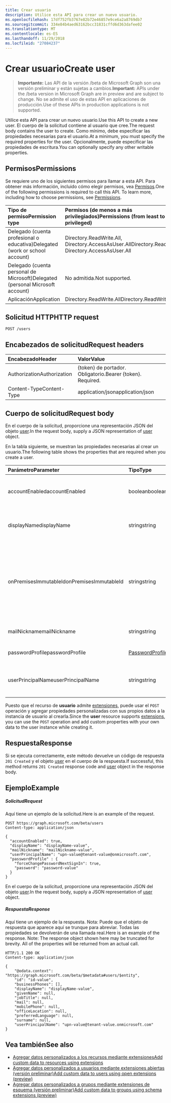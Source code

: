 ```yaml
---
title: Crear usuario
description: Utilice esta API para crear un nuevo usuario.
ms.openlocfilehash: 17df752fb3767e82b72e46857e9ce6a2a8769db7
ms.sourcegitcommit: 334e84b4aed63162bcc31831cffd6d363dafee02
ms.translationtype: MT
ms.contentlocale: es-ES
ms.lasthandoff: 11/29/2018
ms.locfileid: "27084237"
---
```

# <a name="create-user"></a><span data-ttu-id="187a0-103">Crear usuario</span><span class="sxs-lookup"><span data-stu-id="187a0-103">Create user</span></span>

> <span data-ttu-id="187a0-104">**Importante:** Las API de la versión /beta de Microsoft Graph son una versión preliminar y están sujetas a cambios.</span><span class="sxs-lookup"><span data-stu-id="187a0-104">**Important:** APIs under the /beta version in Microsoft Graph are in preview and are subject to change.</span></span> <span data-ttu-id="187a0-105">No se admite el uso de estas API en aplicaciones de producción.</span><span class="sxs-lookup"><span data-stu-id="187a0-105">Use of these APIs in production applications is not supported.</span></span>

<span data-ttu-id="187a0-106">Utilice esta API para crear un nuevo usuario.</span><span class="sxs-lookup"><span data-stu-id="187a0-106">Use this API to create a new user.</span></span>
<span data-ttu-id="187a0-107">El cuerpo de la solicitud contiene al usuario que cree.</span><span class="sxs-lookup"><span data-stu-id="187a0-107">The request body contains the user to create.</span></span> <span data-ttu-id="187a0-108">Como mínimo, debe especificar las propiedades necesarias para el usuario.</span><span class="sxs-lookup"><span data-stu-id="187a0-108">At a minimum, you must specify the required properties for the user.</span></span> <span data-ttu-id="187a0-109">Opcionalmente, puede especificar las propiedades de escritura.</span><span class="sxs-lookup"><span data-stu-id="187a0-109">You can optionally specify any other writable properties.</span></span>
## <a name="permissions"></a><span data-ttu-id="187a0-110">Permisos</span><span class="sxs-lookup"><span data-stu-id="187a0-110">Permissions</span></span>
<span data-ttu-id="187a0-p103">Se requiere uno de los siguientes permisos para llamar a esta API. Para obtener más información, incluido cómo elegir permisos, vea [Permisos](/graph/permissions-reference).</span><span class="sxs-lookup"><span data-stu-id="187a0-p103">One of the following permissions is required to call this API. To learn more, including how to choose permissions, see [Permissions](/graph/permissions-reference).</span></span>

|<span data-ttu-id="187a0-113">Tipo de permiso</span><span class="sxs-lookup"><span data-stu-id="187a0-113">Permission type</span></span>      | <span data-ttu-id="187a0-114">Permisos (de menos a más privilegiados)</span><span class="sxs-lookup"><span data-stu-id="187a0-114">Permissions (from least to most privileged)</span></span>              |
|:--------------------|:---------------------------------------------------------|
|<span data-ttu-id="187a0-115">Delegado (cuenta profesional o educativa)</span><span class="sxs-lookup"><span data-stu-id="187a0-115">Delegated (work or school account)</span></span> | <span data-ttu-id="187a0-116">Directory.ReadWrite.All, Directory.AccessAsUser.All</span><span class="sxs-lookup"><span data-stu-id="187a0-116">Directory.ReadWrite.All, Directory.AccessAsUser.All</span></span>    |
|<span data-ttu-id="187a0-117">Delegado (cuenta personal de Microsoft)</span><span class="sxs-lookup"><span data-stu-id="187a0-117">Delegated (personal Microsoft account)</span></span> | <span data-ttu-id="187a0-118">No admitida.</span><span class="sxs-lookup"><span data-stu-id="187a0-118">Not supported.</span></span>    |
|<span data-ttu-id="187a0-119">Aplicación</span><span class="sxs-lookup"><span data-stu-id="187a0-119">Application</span></span> | <span data-ttu-id="187a0-120">Directory.ReadWrite.All</span><span class="sxs-lookup"><span data-stu-id="187a0-120">Directory.ReadWrite.All</span></span> |

## <a name="http-request"></a><span data-ttu-id="187a0-121">Solicitud HTTP</span><span class="sxs-lookup"><span data-stu-id="187a0-121">HTTP request</span></span>
<!-- { "blockType": "ignored" } -->
```http
POST /users
```
## <a name="request-headers"></a><span data-ttu-id="187a0-122">Encabezados de solicitud</span><span class="sxs-lookup"><span data-stu-id="187a0-122">Request headers</span></span>
| <span data-ttu-id="187a0-123">Encabezado</span><span class="sxs-lookup"><span data-stu-id="187a0-123">Header</span></span>       | <span data-ttu-id="187a0-124">Valor</span><span class="sxs-lookup"><span data-stu-id="187a0-124">Value</span></span> |
|:---------------|:--------|
| <span data-ttu-id="187a0-125">Authorization</span><span class="sxs-lookup"><span data-stu-id="187a0-125">Authorization</span></span>  | <span data-ttu-id="187a0-p104">{token} de portador. Obligatorio.</span><span class="sxs-lookup"><span data-stu-id="187a0-p104">Bearer {token}. Required.</span></span>  |
| <span data-ttu-id="187a0-128">Content-Type</span><span class="sxs-lookup"><span data-stu-id="187a0-128">Content-Type</span></span>  | <span data-ttu-id="187a0-129">application/json</span><span class="sxs-lookup"><span data-stu-id="187a0-129">application/json</span></span>  |

## <a name="request-body"></a><span data-ttu-id="187a0-130">Cuerpo de solicitud</span><span class="sxs-lookup"><span data-stu-id="187a0-130">Request body</span></span>
<span data-ttu-id="187a0-131">En el cuerpo de la solicitud, proporcione una representación JSON del objeto [user](../resources/user.md).</span><span class="sxs-lookup"><span data-stu-id="187a0-131">In the request body, supply a JSON representation of [user](../resources/user.md) object.</span></span>

<span data-ttu-id="187a0-132">En la tabla siguiente, se muestran las propiedades necesarias al crear un usuario.</span><span class="sxs-lookup"><span data-stu-id="187a0-132">The following table shows the properties that are required when you create a user.</span></span>

| <span data-ttu-id="187a0-133">Parámetro</span><span class="sxs-lookup"><span data-stu-id="187a0-133">Parameter</span></span> | <span data-ttu-id="187a0-134">Tipo</span><span class="sxs-lookup"><span data-stu-id="187a0-134">Type</span></span> | <span data-ttu-id="187a0-135">Descripción</span><span class="sxs-lookup"><span data-stu-id="187a0-135">Description</span></span>|
|:---------------|:--------|:----------|
|<span data-ttu-id="187a0-136">accountEnabled</span><span class="sxs-lookup"><span data-stu-id="187a0-136">accountEnabled</span></span> |<span data-ttu-id="187a0-137">boolean</span><span class="sxs-lookup"><span data-stu-id="187a0-137">boolean</span></span> |<span data-ttu-id="187a0-138">true si la cuenta está habilitada; en caso contrario, false.</span><span class="sxs-lookup"><span data-stu-id="187a0-138">true if the account is enabled; otherwise, false.</span></span>|
|<span data-ttu-id="187a0-139">displayName</span><span class="sxs-lookup"><span data-stu-id="187a0-139">displayName</span></span> |<span data-ttu-id="187a0-140">string</span><span class="sxs-lookup"><span data-stu-id="187a0-140">string</span></span> |<span data-ttu-id="187a0-141">El nombre para mostrar en la libreta de direcciones del usuario.</span><span class="sxs-lookup"><span data-stu-id="187a0-141">The name to display in the address book for the user.</span></span>|
|<span data-ttu-id="187a0-142">onPremisesImmutableId</span><span class="sxs-lookup"><span data-stu-id="187a0-142">onPremisesImmutableId</span></span> |<span data-ttu-id="187a0-143">string</span><span class="sxs-lookup"><span data-stu-id="187a0-143">string</span></span> |<span data-ttu-id="187a0-144">Solo se debe especificar al crear una nueva cuenta de usuario si usa un dominio federado para la propiedad userPrincipalName (UPN) del usuario.</span><span class="sxs-lookup"><span data-stu-id="187a0-144">Only needs to be specified when creating a new user account if you are using a federated domain for the user's userPrincipalName (UPN) property.</span></span>|
|<span data-ttu-id="187a0-145">mailNickname</span><span class="sxs-lookup"><span data-stu-id="187a0-145">mailNickname</span></span> |<span data-ttu-id="187a0-146">string</span><span class="sxs-lookup"><span data-stu-id="187a0-146">string</span></span> |<span data-ttu-id="187a0-147">El alias de correo del usuario.</span><span class="sxs-lookup"><span data-stu-id="187a0-147">The mail alias for the user.</span></span>|
|<span data-ttu-id="187a0-148">passwordProfile</span><span class="sxs-lookup"><span data-stu-id="187a0-148">passwordProfile</span></span>|[<span data-ttu-id="187a0-149">PasswordProfile</span><span class="sxs-lookup"><span data-stu-id="187a0-149">PasswordProfile</span></span>](../resources/passwordprofile.md) |<span data-ttu-id="187a0-150">El perfil de contraseña del usuario.</span><span class="sxs-lookup"><span data-stu-id="187a0-150">The password profile for the user.</span></span>|
|<span data-ttu-id="187a0-151">userPrincipalName</span><span class="sxs-lookup"><span data-stu-id="187a0-151">userPrincipalName</span></span> |<span data-ttu-id="187a0-152">string</span><span class="sxs-lookup"><span data-stu-id="187a0-152">string</span></span> |<span data-ttu-id="187a0-153">El nombre principal de usuario (usuario@contoso.com).</span><span class="sxs-lookup"><span data-stu-id="187a0-153">The user principal name (someuser@contoso.com).</span></span>|

<span data-ttu-id="187a0-154">Puesto que el recurso de **usuario** admite [extensiones](/graph/extensibility-overview), puede usar el `POST` operación y agregar propiedades personalizadas con sus propios datos a la instancia de usuario al crearla.</span><span class="sxs-lookup"><span data-stu-id="187a0-154">Since the **user** resource supports [extensions](/graph/extensibility-overview), you can use the `POST` operation and add custom properties with your own data to the user instance while creating it.</span></span>

## <a name="response"></a><span data-ttu-id="187a0-155">Respuesta</span><span class="sxs-lookup"><span data-stu-id="187a0-155">Response</span></span>

<span data-ttu-id="187a0-156">Si se ejecuta correctamente, este método devuelve un código de respuesta `201 Created` y el objeto [user](../resources/user.md) en el cuerpo de la respuesta.</span><span class="sxs-lookup"><span data-stu-id="187a0-156">If successful, this method returns `201 Created` response code and [user](../resources/user.md) object in the response body.</span></span>

## <a name="example"></a><span data-ttu-id="187a0-157">Ejemplo</span><span class="sxs-lookup"><span data-stu-id="187a0-157">Example</span></span>
##### <a name="request"></a><span data-ttu-id="187a0-158">Solicitud</span><span class="sxs-lookup"><span data-stu-id="187a0-158">Request</span></span>
<span data-ttu-id="187a0-159">Aquí tiene un ejemplo de la solicitud.</span><span class="sxs-lookup"><span data-stu-id="187a0-159">Here is an example of the request.</span></span>
<!-- {  
  "blockType": "request",   
  "name": "create_user_from_users_2"    
}-->

```http
POST https://graph.microsoft.com/beta/users
Content-type: application/json

{
  "accountEnabled": true,
  "displayName": "displayName-value",
  "mailNickname": "mailNickname-value",
  "userPrincipalName": "upn-value@tenant-value@onmicrosoft.com",
  "passwordProfile" : {
    "forceChangePasswordNextSignIn": true,
    "password": "password-value"
  }
}
```
<span data-ttu-id="187a0-160">En el cuerpo de la solicitud, proporcione una representación JSON del objeto [user](../resources/user.md).</span><span class="sxs-lookup"><span data-stu-id="187a0-160">In the request body, supply a JSON representation of [user](../resources/user.md) object.</span></span>
##### <a name="response"></a><span data-ttu-id="187a0-161">Respuesta</span><span class="sxs-lookup"><span data-stu-id="187a0-161">Response</span></span>
<span data-ttu-id="187a0-p105">Aquí tiene un ejemplo de la respuesta. Nota: Puede que el objeto de respuesta que aparece aquí se trunque para abreviar. Todas las propiedades se devolverán de una llamada real.</span><span class="sxs-lookup"><span data-stu-id="187a0-p105">Here is an example of the response. Note: The response object shown here may be truncated for brevity. All of the properties will be returned from an actual call.</span></span>
<!-- {
  "blockType": "response",
  "truncated": true,
  "@odata.type": "microsoft.graph.user"
} -->
```http
HTTP/1.1 200 OK
Content-type: application/json

{
    "@odata.context": "https://graph.microsoft.com/beta/$metadata#users/$entity",
    "id": "id-value",
    "businessPhones": [],
    "displayName": "displayName-value",
    "givenName": null,
    "jobTitle": null,
    "mail": null,
    "mobilePhone": null,
    "officeLocation": null,
    "preferredLanguage": null,
    "surname": null,
    "userPrincipalName": "upn-value@tenant-value.onmicrosoft.com"
}
```

## <a name="see-also"></a><span data-ttu-id="187a0-165">Vea también</span><span class="sxs-lookup"><span data-stu-id="187a0-165">See also</span></span>

- [<span data-ttu-id="187a0-166">Agregar datos personalizados a los recursos mediante extensiones</span><span class="sxs-lookup"><span data-stu-id="187a0-166">Add custom data to resources using extensions</span></span>](/graph/extensibility-overview)
- [<span data-ttu-id="187a0-167">Agregar datos personalizados a usuarios mediante extensiones abiertas (versión preliminar)</span><span class="sxs-lookup"><span data-stu-id="187a0-167">Add custom data to users using open extensions (preview)</span></span>](/graph/extensibility-open-users)
- [<span data-ttu-id="187a0-168">Agregar datos personalizados a grupos mediante extensiones de esquema (versión preliminar)</span><span class="sxs-lookup"><span data-stu-id="187a0-168">Add custom data to groups using schema extensions (preview)</span></span>](/graph/extensibility-schema-groups)

<!-- uuid: 8fcb5dbc-d5aa-4681-8e31-b001d5168d79
2015-10-25 14:57:30 UTC -->
<!-- {
  "type": "#page.annotation",
  "description": "Create User",
  "keywords": "",
  "section": "documentation",
  "tocPath": ""
}-->
